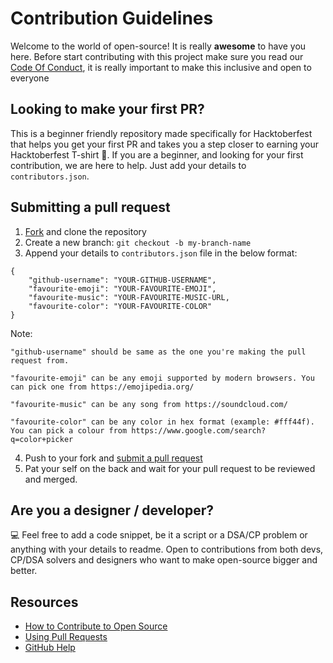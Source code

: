 # Contribution Guidelines

Welcome to the world of open-source! It is really **awesome** to have you here. Before start contributing with this project make sure you read our [Code Of Conduct](https://github.com/ishaangupta-YB/Hacktoberfest-2022/blob/c936bebc60a54e155b4f42eafe2d40089acc0016/CODE_OF_CONDUCT.md), it is really important to make this inclusive and open to everyone

## Looking to make your first PR?

This is a beginner friendly repository made specifically for Hacktoberfest that helps you get your first PR and takes you a step closer to earning your Hacktoberfest T-shirt 👕. If you are a beginner, and looking for your first contribution, we are here to help. Just add your details to `contributors.json`.

## Submitting a pull request

1. [Fork](https://github.com/ishaangupta-YB/Hacktoberfest-2022/fork) and clone the repository
2. Create a new branch: `git checkout -b my-branch-name`
3. Append your details to  `contributors.json` file in the below format:
```
{
    "github-username": "YOUR-GITHUB-USERNAME",
    "favourite-emoji": "YOUR-FAVOURITE-EMOJI",
    "favourite-music": "YOUR-FAVOURITE-MUSIC-URL,
    "favourite-color": "YOUR-FAVOURITE-COLOR"
}
```
Note:
```
"github-username" should be same as the one you're making the pull request from. 
```
```
"favourite-emoji" can be any emoji supported by modern browsers. You can pick one from https://emojipedia.org/
```
```
"favourite-music" can be any song from https://soundcloud.com/
```
```
"favourite-color" can be any color in hex format (example: #fff44f). You can pick a colour from https://www.google.com/search?q=color+picker
```
4. Push to your fork and [submit a pull request](https://github.com/ishaangupta-YB/Hacktoberfest-2022/compare)
5. Pat your self on the back and wait for your pull request to be reviewed and merged.

## Are you a designer / developer?
💻 Feel free to add a code snippet, be it a script or a DSA/CP problem or anything with your details to readme. Open to contributions from both devs, CP/DSA solvers and designers who want to make open-source bigger and better.


## Resources

- [How to Contribute to Open Source](https://opensource.guide/how-to-contribute/)
- [Using Pull Requests](https://help.github.com/articles/about-pull-requests/)
- [GitHub Help](https://help.github.com)
